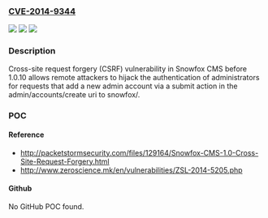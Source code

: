 ### [CVE-2014-9344](https://cve.mitre.org/cgi-bin/cvename.cgi?name=CVE-2014-9344)
![](https://img.shields.io/static/v1?label=Product&message=n%2Fa&color=blue)
![](https://img.shields.io/static/v1?label=Version&message=n%2Fa&color=blue)
![](https://img.shields.io/static/v1?label=Vulnerability&message=n%2Fa&color=brighgreen)

### Description

Cross-site request forgery (CSRF) vulnerability in Snowfox CMS before 1.0.10 allows remote attackers to hijack the authentication of administrators for requests that add a new admin account via a submit action in the admin/accounts/create uri to snowfox/.

### POC

#### Reference
- http://packetstormsecurity.com/files/129164/Snowfox-CMS-1.0-Cross-Site-Request-Forgery.html
- http://www.zeroscience.mk/en/vulnerabilities/ZSL-2014-5205.php

#### Github
No GitHub POC found.

